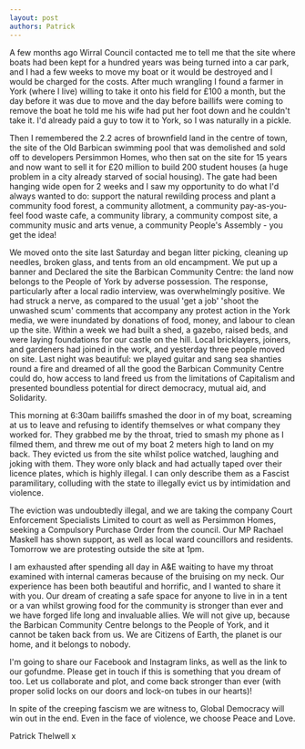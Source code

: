 ```yaml
---
layout: post
authors: Patrick
---
```


A few months ago Wirral Council contacted me to tell me that the site where boats had been kept for a hundred years was being turned into a car park, and I had a few weeks to move my boat or it would be destroyed and I would be charged for the costs. After much wrangling I found a farmer in York (where I live) willing to take it onto his field for £100 a month, but the day before it was due to move and the day before baillifs were coming to remove the boat he told me his wife had put her foot down and he couldn't take it. I'd already paid a guy to tow it to York, so I was naturally in a pickle.

Then I remembered the 2.2 acres of brownfield land in the centre of town, the site of the Old Barbican swimming pool that was demolished and sold off to developers Persimmon Homes, who then sat on the site for 15 years and now want to sell it for £20 million to build 200 student houses (a huge problem in a city already starved of social housing). The gate had been hanging wide open for 2 weeks and I saw my opportunity to do what I'd always wanted to do: support the natural rewilding process and plant a community food forest, a community allotment, a community pay-as-you-feel food waste cafe, a community library, a community compost site, a community music and arts venue, a community People's Assembly - you get the idea!

We moved onto the site last Saturday and began litter picking, cleaning up needles, broken glass, and tents from an old encampment. We put up a banner and Declared the site the Barbican Community Centre: the land now belongs to the People of York by adverse possession. The response, particularly after a local radio interview, was overwhelmingly positive. We had struck a nerve, as compared to the usual 'get a job' 'shoot the unwashed scum' comments that accompany any protest action in the York media, we were inundated by donations of food, money, and labour to clean up the site. Within a week we had built a shed, a gazebo, raised beds, and were laying foundations for our castle on the hill. Local bricklayers, joiners, and gardeners had joined in the work, and yesterday three people moved on site. Last night was beautiful: we played guitar and sang sea shanties round a fire and dreamed of all the good the Barbican Community Centre could do, how access to land freed us from the limitations of Capitalism and presented boundless potential for direct democracy, mutual aid, and Solidarity.

This morning at 6:30am bailiffs smashed the door in of my boat, screaming at us to leave and refusing to identify themselves or what company they worked for. They grabbed me by the throat, tried to smash my phone as I filmed them, and threw me out of my boat 2 meters high to land on my back. They evicted us from the site whilst police watched, laughing and joking with them. They wore only black and had actually taped over their licence plates, which is highly illegal. I can only describe them as a Fascist paramilitary, colluding with the state to illegally evict us by intimidation and violence.

The eviction was undoubtedly illegal, and we are taking the company Court Enforcement Specialists Limited to court as well as Persimmon Homes, seeking a Compulsory Purchase Order from the council. Our MP Rachael Maskell has shown support, as well as local ward councillors and residents. Tomorrow we are protesting outside the site at 1pm.

I am exhausted after spending all day in A&E waiting to have my throat examined with internal cameras because of the bruising on my neck. Our experience has been both beautiful and horrific, and I wanted to share it with you. Our dream of creating a safe space for anyone to live in in a tent or a van whilst growing food for the community is stronger than ever and we have forged life long and invaluable allies. We will not give up, because the Barbican Community Centre belongs to the People of York, and it cannot be taken back from us. We are Citizens of Earth, the planet is our home, and it belongs to nobody.

I'm going to share our Facebook and Instagram links, as well as the link to our gofundme. Please get in touch if this is something that you dream of too. Let us collaborate and plot, and come back stronger than ever (with proper solid locks on our doors and lock-on tubes in our hearts)!

In spite of the creeping fascism we are witness to, Global Democracy will win out in the end. Even in the face of violence, we choose Peace and Love.

Patrick Thelwell x
